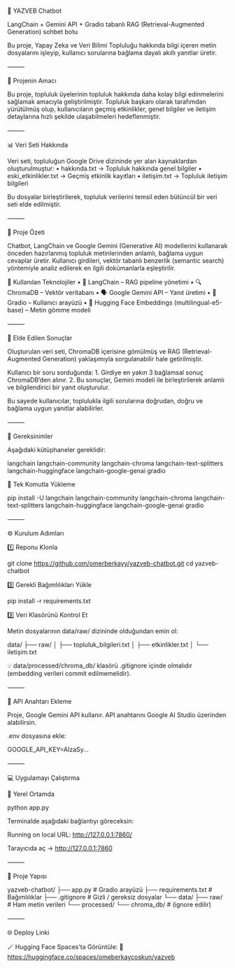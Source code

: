 🤖 YAZVEB Chatbot

LangChain + Gemini API + Gradio tabanlı RAG (Retrieval-Augmented Generation) sohbet botu

Bu proje, Yapay Zeka ve Veri Bilimi Topluluğu hakkında bilgi içeren metin dosyalarını işleyip, kullanıcı sorularına bağlama dayalı akıllı yanıtlar üretir.

⸻

🎯 Projenin Amacı

Bu proje, topluluk üyelerinin topluluk hakkında daha kolay bilgi edinmelerini sağlamak amacıyla geliştirilmiştir.
Topluluk başkanı olarak tarafımdan yürütülmüş olup, kullanıcıların geçmiş etkinlikler, genel bilgiler ve iletişim detaylarına hızlı şekilde ulaşabilmeleri hedeflenmiştir.

⸻

📊 Veri Seti Hakkında

Veri seti, topluluğun Google Drive dizininde yer alan kaynaklardan oluşturulmuştur:
	•	hakkında.txt → Topluluk hakkında genel bilgiler
	•	eski_etkinlikler.txt → Geçmiş etkinlik kayıtları
	•	iletişim.txt → Topluluk iletişim bilgileri

Bu dosyalar birleştirilerek, topluluk verilerini temsil eden bütüncül bir veri seti elde edilmiştir.

⸻

🚀 Proje Özeti

Chatbot, LangChain ve Google Gemini (Generative AI) modellerini kullanarak önceden hazırlanmış topluluk metinlerinden anlamlı, bağlama uygun cevaplar üretir.
Kullanıcı girdileri, vektör tabanlı benzerlik (semantic search) yöntemiyle analiz edilerek en ilgili dokümanlarla eşleştirilir.

🔧 Kullanılan Teknolojiler
	•	🧠 LangChain – RAG pipeline yönetimi
	•	🔍 ChromaDB – Vektör veritabanı
	•	🗣️ Google Gemini API – Yanıt üretimi
	•	💬 Gradio – Kullanıcı arayüzü
	•	💾 Hugging Face Embeddings (multilingual-e5-base) – Metin gömme modeli

⸻

🧠 Elde Edilen Sonuçlar

Oluşturulan veri seti, ChromaDB içerisine gömülmüş ve RAG (Retrieval-Augmented Generation) yaklaşımıyla sorgulanabilir hale getirilmiştir.

Kullanıcı bir soru sorduğunda:
	1.	Girdiye en yakın 3 bağlamsal sonuç ChromaDB’den alınır.
	2.	Bu sonuçlar, Gemini modeli ile birleştirilerek anlamlı ve bilgilendirici bir yanıt oluşturulur.

Bu sayede kullanıcılar, toplulukla ilgili sorularına doğrudan, doğru ve bağlama uygun yanıtlar alabilirler.

⸻

🧩 Gereksinimler

Aşağıdaki kütüphaneler gereklidir:

langchain
langchain-community
langchain-chroma
langchain-text-splitters
langchain-huggingface
langchain-google-genai
gradio

🧱 Tek Komutla Yükleme

pip install -U langchain langchain-community langchain-chroma langchain-text-splitters langchain-huggingface langchain-google-genai gradio


⸻

⚙️ Kurulum Adımları

1️⃣ Reponu Klonla

git clone https://github.com/omerberkayy/yazveb-chatbot.git
cd yazveb-chatbot

2️⃣ Gerekli Bağımlılıkları Yükle

pip install -r requirements.txt

3️⃣ Veri Klasörünü Kontrol Et

Metin dosyalarının data/raw/ dizininde olduğundan emin ol:

data/
 ├── raw/
 │   ├── topluluk_bilgileri.txt
 │   ├── etkinlikler.txt
 │   └── iletişim.txt

💡 data/processed/chroma_db/ klasörü .gitignore içinde olmalıdır (embedding verileri commit edilmemelidir).

⸻

🔐 API Anahtarı Ekleme

Proje, Google Gemini API kullanır.
API anahtarını Google AI Studio üzerinden alabilirsin.

.env dosyasına ekle:

GOOGLE_API_KEY=AIzaSy...


⸻

💻 Uygulamayı Çalıştırma

🔸 Yerel Ortamda

python app.py

Terminalde aşağıdaki bağlantıyı göreceksin:

Running on local URL: http://127.0.0.1:7860/

Tarayıcıda aç → http://127.0.0.1:7860

⸻

📂 Proje Yapısı

yazveb-chatbot/
├── app.py                    # Gradio arayüzü
├── requirements.txt          # Bağımlılıklar
├── .gitignore                # Gizli / gereksiz dosyalar
└── data/
    ├── raw/                  # Ham metin verileri
    └── processed/
        └── chroma_db/        # (ignore edilir)


⸻

🌐 Deploy Linki

🪄 Hugging Face Spaces’ta Görüntüle:
🔗 https://huggingface.co/spaces/omeberkaycoskun/yazveb
